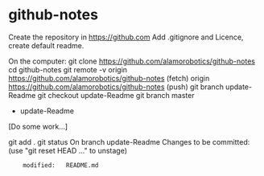 # github-notes

Create the repository in https://github.com
Add .gitignore and Licence, create default readme.

On the computer:
git clone https://github.com/alamorobotics/github-notes
cd github-notes
git remote -v
origin  https://github.com/alamorobotics/github-notes (fetch)
origin  https://github.com/alamorobotics/github-notes (push)
git branch update-Readme
git checkout update-Readme
git branch
  master
* update-Readme

[Do some work...]

git add .
git status
On branch update-Readme
Changes to be committed:
  (use "git reset HEAD <file>..." to unstage)

        modified:   README.md

